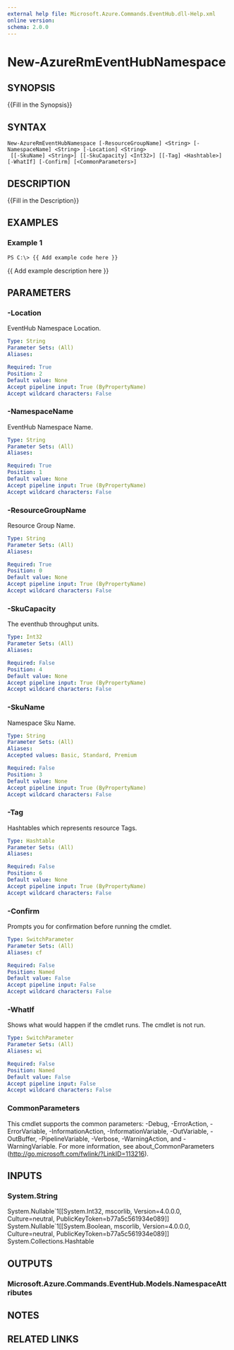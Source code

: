 ```yaml
---
external help file: Microsoft.Azure.Commands.EventHub.dll-Help.xml
online version: 
schema: 2.0.0
---
```


# New-AzureRmEventHubNamespace

## SYNOPSIS
{{Fill in the Synopsis}}

## SYNTAX

```
New-AzureRmEventHubNamespace [-ResourceGroupName] <String> [-NamespaceName] <String> [-Location] <String>
 [[-SkuName] <String>] [[-SkuCapacity] <Int32>] [[-Tag] <Hashtable>] [-WhatIf] [-Confirm] [<CommonParameters>]
```

## DESCRIPTION
{{Fill in the Description}}

## EXAMPLES

### Example 1
```
PS C:\> {{ Add example code here }}
```

{{ Add example description here }}

## PARAMETERS

### -Location
EventHub Namespace Location.

```yaml
Type: String
Parameter Sets: (All)
Aliases: 

Required: True
Position: 2
Default value: None
Accept pipeline input: True (ByPropertyName)
Accept wildcard characters: False
```

### -NamespaceName
EventHub Namespace Name.

```yaml
Type: String
Parameter Sets: (All)
Aliases: 

Required: True
Position: 1
Default value: None
Accept pipeline input: True (ByPropertyName)
Accept wildcard characters: False
```

### -ResourceGroupName
Resource Group Name.

```yaml
Type: String
Parameter Sets: (All)
Aliases: 

Required: True
Position: 0
Default value: None
Accept pipeline input: True (ByPropertyName)
Accept wildcard characters: False
```

### -SkuCapacity
The eventhub throughput units.

```yaml
Type: Int32
Parameter Sets: (All)
Aliases: 

Required: False
Position: 4
Default value: None
Accept pipeline input: True (ByPropertyName)
Accept wildcard characters: False
```

### -SkuName
Namespace Sku Name.

```yaml
Type: String
Parameter Sets: (All)
Aliases: 
Accepted values: Basic, Standard, Premium

Required: False
Position: 3
Default value: None
Accept pipeline input: True (ByPropertyName)
Accept wildcard characters: False
```

### -Tag
Hashtables which represents resource Tags.

```yaml
Type: Hashtable
Parameter Sets: (All)
Aliases: 

Required: False
Position: 6
Default value: None
Accept pipeline input: True (ByPropertyName)
Accept wildcard characters: False
```

### -Confirm
Prompts you for confirmation before running the cmdlet.

```yaml
Type: SwitchParameter
Parameter Sets: (All)
Aliases: cf

Required: False
Position: Named
Default value: False
Accept pipeline input: False
Accept wildcard characters: False
```

### -WhatIf
Shows what would happen if the cmdlet runs.
The cmdlet is not run.

```yaml
Type: SwitchParameter
Parameter Sets: (All)
Aliases: wi

Required: False
Position: Named
Default value: False
Accept pipeline input: False
Accept wildcard characters: False
```

### CommonParameters
This cmdlet supports the common parameters: -Debug, -ErrorAction, -ErrorVariable, -InformationAction, -InformationVariable, -OutVariable, -OutBuffer, -PipelineVariable, -Verbose, -WarningAction, and -WarningVariable. For more information, see about_CommonParameters (http://go.microsoft.com/fwlink/?LinkID=113216).

## INPUTS

### System.String
System.Nullable\`1\[\[System.Int32, mscorlib, Version=4.0.0.0, Culture=neutral, PublicKeyToken=b77a5c561934e089\]\] System.Nullable\`1\[\[System.Boolean, mscorlib, Version=4.0.0.0, Culture=neutral, PublicKeyToken=b77a5c561934e089\]\] System.Collections.Hashtable

## OUTPUTS

### Microsoft.Azure.Commands.EventHub.Models.NamespaceAttributes

## NOTES

## RELATED LINKS

